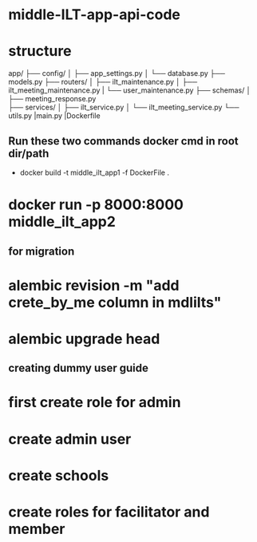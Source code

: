 # middle-ILT-app-api-code

# structure

app/
├── config/
│ ├── app_settings.py
│ └── database.py
├── models.py
├── routers/
│ ├── ilt_maintenance.py
│ ├── ilt_meeting_maintenance.py
| └── user_maintenance.py
├── schemas/
│ ├── meeting_response.py  
├── services/
│ ├── ilt_service.py
│ └── ilt_meeting_service.py
└── utils.py
|main.py
|Dockerfile

## Run these two commands docker cmd in root dir/path

- docker build -t middle_ilt_app1 -f DockerFile .

# docker run -p 8000:8000 middle_ilt_app2

## for migration

# alembic revision -m "add crete_by_me column in mdlilts"

# alembic upgrade head

## creating dummy user guide

# first create role for admin

# create admin user

# create schools

# create roles for facilitator and member
